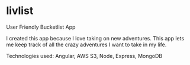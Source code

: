 livlist
=======

User Friendly Bucketlist App

I created this app because I love taking on new adventures. This app lets me keep track of all the crazy adventures I want
to take in my life.

Technologies used: Angular, AWS S3, Node, Express, MongoDB

